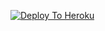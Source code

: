 [![Deploy To Heroku](https://www.herokucdn.com/deploy/button.svg)](https://heroku.com/deploy?template=https://github.com/mohitbooraget/bsdkwale)
